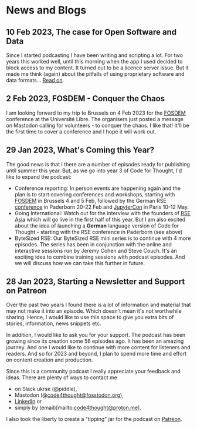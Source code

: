 # News and Blogs

## 10 Feb 2023, The case for Open Software and Data
Since I started podcasting I have been writing and scripting a lot. For two years this worked well, until this morning when the app I used decided to block access to my content. It turned out to be a licence server issue. But it made me think (again) about the pitfalls of using proprietary software and data formats... [Read on](./posts_2023/CaseOpenSource.md).

## 2 Feb 2023, FOSDEM - Conquer the Chaos
I am looking forward to my trip to Brussels on 4 Feb 2023 for the [FOSDEM](https://fosdem.org/2023/) conference at the Université Libre. The organisers just posted a message on Mastodon calling for volunteers - to conquer the chaos. I like that! 
It'll be the first time to cover a conference and I hope it will work out. 

## 29 Jan 2023, What's Coming this Year?
The good news is that I there are a number of episodes ready for publishing until summer this year. But, as we go into year 3 of Code for Thought, I'd like to expand the podcast:
- Conference reporting: In person events are happening again and the plan is to start covering conferences and workshops, starting with [FOSDEM](https://fosdem.org/2023/) in Brussels 4 and 5 Feb, followed by the German RSE [conference](https://de-rse23.sciencesconf.org) in Paderborn 20-22 Feb and [JupyterCon](https://www.jupytercon.com) in Paris 10-12 May.
- Going International: Watch out for the interview with the founders of [RSE Asia](https://rse-asia.github.io/RSE_Asia/) which will go live in the first half of this year. But I am also excited about the idea of launching a **German** language version of Code for Thought - starting with the RSE conference in Paderborn (see above)
- ByteSized RSE: Our ByteSized RSE mini series is to continue with 4 more episodes. The series has been in conjunction with the online and interactive sessions run by Jeremy Cohen and Steve Couch. It's an exciting idea to combine training sessions with podcast episodes. And we will discuss how we can take this further in future. 

## 28 Jan 2023, Starting a Newsletter and Support on Patreon
Over the past two years I found there is a lot of information and material that may not make it into an episode. Which doesn't mean it's not worthwhile sharing. 
Hence, I would like to use this space to give you extra bits of stories, information, news snippets etc. 

In addition, I would like to ask you for your support.
The podcast has been growing since its creation some 56 episodes ago. 
It has been an amazing journey. And one I would like to continue with more content for listeners and readers.
And so for 2023 and beyond, I plan to spend more time and effort on content creation and production.

Since this is a community podcast I really appreciate your feedback and ideas.
There are plenty of ways to contact me 
- on Slack ukrse  (@piddie), 
- Mastodon (@code4thought@fosstodon.org), 
- [LinkedIn](https://www.linkedin.com/in/pweschmidt/) or 
- simply by (email)[mailto:code4thought@proton.me].

I also took the liberty to create a "tipping" jar for the podcast on [Patreon](https://www.patreon.com/codeforthought).






 
